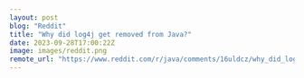 ```yaml
---
layout: post
blog: "Reddit"
title: "Why did log4j get removed from Java?"
date: 2023-09-28T17:00:22Z
image: images/reddit.png
remote_url: "https://www.reddit.com/r/java/comments/16uldcz/why_did_log4j_get_removed_from_java/"
---
```

